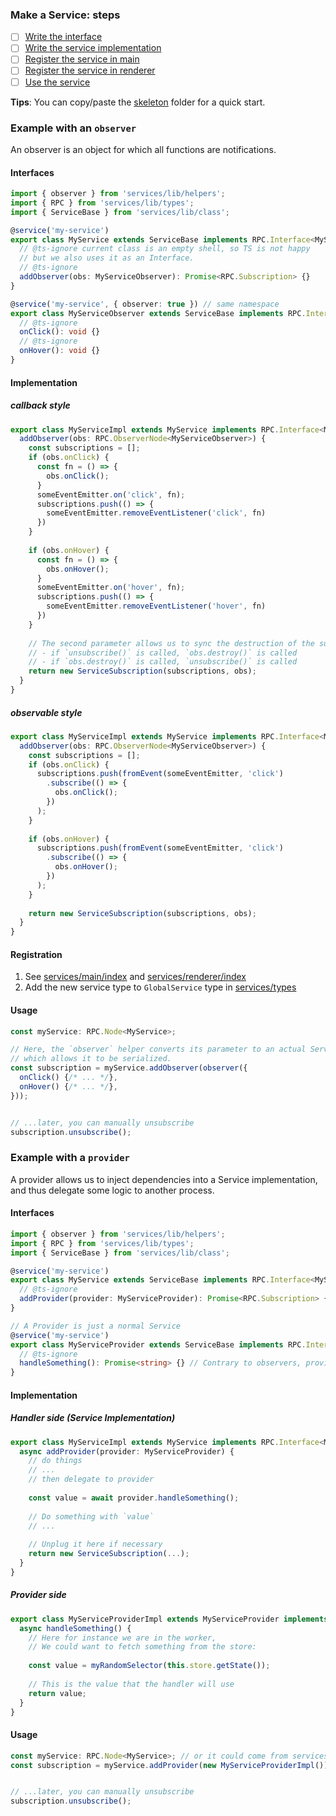### Make a Service: steps
- [ ] [Write the interface](README.md#interface)
- [ ] [Write the service implementation](README.md#implementation)
- [ ] [Register the service in main](README.md#register-the-service)
- [ ] [Register the service in renderer](README.md#register-the-service)
- [ ] [Use the service](README.md#instantiation)

**Tips**: You can copy/paste the [skeleton](services/skeleton) folder for a quick start.

### Example with an `observer`
An observer is an object for which all functions are notifications.

#### Interfaces
```typescript
import { observer } from 'services/lib/helpers';
import { RPC } from 'services/lib/types';
import { ServiceBase } from 'services/lib/class';

@service('my-service')
export class MyService extends ServiceBase implements RPC.Interface<MyService> {
  // @ts-ignore current class is an empty shell, so TS is not happy
  // but we also uses it as an Interface.
  // @ts-ignore
  addObserver(obs: MyServiceObserver): Promise<RPC.Subscription> {}
}

@service('my-service', { observer: true }) // same namespace
export class MyServiceObserver extends ServiceBase implements RPC.Interface<MyServiceObserver> {
  // @ts-ignore
  onClick(): void {}
  // @ts-ignore
  onHover(): void {}
}
```

#### Implementation
##### callback style
```typescript
export class MyServiceImpl extends MyService implements RPC.Interface<MyService> {
  addObserver(obs: RPC.ObserverNode<MyServiceObserver>) {
    const subscriptions = [];
    if (obs.onClick) {
      const fn = () => {
        obs.onClick();
      }
      someEventEmitter.on('click', fn);
      subscriptions.push(() => {
        someEventEmitter.removeEventListener('click', fn)
      })
    }
    
    if (obs.onHover) {
      const fn = () => {
        obs.onHover();
      }
      someEventEmitter.on('hover', fn);
      subscriptions.push(() => {
        someEventEmitter.removeEventListener('hover', fn)
      })
    }
    
    // The second parameter allows us to sync the destruction of the subscription and the observer:
    // - if `unsubscribe()` is called, `obs.destroy()` is called
    // - if `obs.destroy()` is called, `unsubscribe()` is called
    return new ServiceSubscription(subscriptions, obs);
  }
}
```

##### observable style
```typescript
export class MyServiceImpl extends MyService implements RPC.Interface<MyService> {
  addObserver(obs: RPC.ObserverNode<MyServiceObserver>) {
    const subscriptions = [];
    if (obs.onClick) {
      subscriptions.push(fromEvent(someEventEmitter, 'click')
        .subscribe(() => {
          obs.onClick();
        })
      );
    }
    
    if (obs.onHover) {
      subscriptions.push(fromEvent(someEventEmitter, 'click')
        .subscribe(() => {
          obs.onHover();
        })
      );
    }
    
    return new ServiceSubscription(subscriptions, obs);
  }
}
```

#### Registration
1. See [services/main/index](main/index.ts) and [services/renderer/index](renderer/index.ts)
2. Add the new service type to `GlobalService` type in [services/types](types.ts)

#### Usage
```typescript
const myService: RPC.Node<MyService>;

// Here, the `observer` helper converts its parameter to an actual Service,
// which allows it to be serialized.
const subscription = myService.addObserver(observer({
  onClick() {/* ... */},
  onHover() {/* ... */},
}));


// ...later, you can manually unsubscribe
subscription.unsubscribe();
```

### Example with a `provider`
A provider allows us to inject dependencies into a Service implementation,
and thus delegate some logic to another process.

#### Interfaces
```typescript
import { observer } from 'services/lib/helpers';
import { RPC } from 'services/lib/types';
import { ServiceBase } from 'services/lib/class';

@service('my-service')
export class MyService extends ServiceBase implements RPC.Interface<MyService> {
  // @ts-ignore
  addProvider(provider: MyServiceProvider): Promise<RPC.Subscription> {}
}

// A Provider is just a normal Service
@service('my-service')
export class MyServiceProvider extends ServiceBase implements RPC.Interface<MyServiceProvider> {
  // @ts-ignore
  handleSomething(): Promise<string> {} // Contrary to observers, providers should return values
}
```

#### Implementation
##### _Handler_ side (Service Implementation)
```typescript
export class MyServiceImpl extends MyService implements RPC.Interface<MyService> {
  async addProvider(provider: MyServiceProvider) {
    // do things
    // ...
    // then delegate to provider
    
    const value = await provider.handleSomething();
    
    // Do something with `value`
    // ...
    
    // Unplug it here if necessary
    return new ServiceSubscription(...);
  }
}
```

##### _Provider_ side
```typescript
export class MyServiceProviderImpl extends MyServiceProvider implements RPC.Interface<MyServiceProvider> {
  async handleSomething() {
    // Here for instance we are in the worker,
    // We could want to fetch something from the store:
    
    const value = myRandomSelector(this.store.getState());
    
    // This is the value that the handler will use
    return value;
  }
}
```

#### Usage
```typescript
const myService: RPC.Node<MyService>; // or it could come from servicesManager
const subscription = myService.addProvider(new MyServiceProviderImpl());


// ...later, you can manually unsubscribe
subscription.unsubscribe();
```

